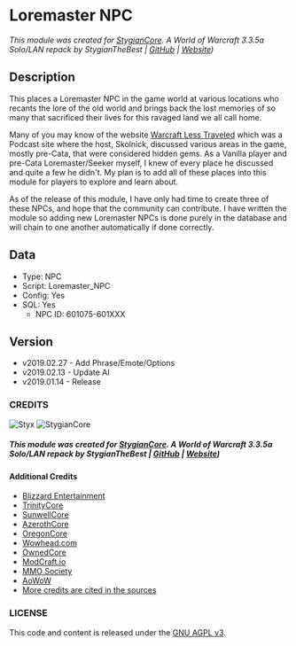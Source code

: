 # Loremaster NPC

_This module was created for [StygianCore](https://rebrand.ly/stygiancoreproject). A World of Warcraft 3.3.5a Solo/LAN repack by StygianTheBest | [GitHub](https://rebrand.ly/stygiangithub) | [Website](https://rebrand.ly/stygianthebest))_

## Description

This places a Loremaster NPC in the game world at various locations who recants the lore of the old
world and brings back the lost memories of so many that sacrificed their lives for this ravaged land
we all call home.

Many of you may know of the website [Warcraft Less Traveled](http://warcraftlesstraveled.com) which was
a Podcast site where the host, Skolnick, discussed various areas in the game, mostly pre-Cata, that
were considered hidden gems. As a Vanilla player and pre-Cata Loremaster/Seeker myself, I knew of
every place he discussed and quite a few he didn't. My plan is to add all of these places into this
module for players to explore and learn about.

As of the release of this module, I have only had time to create three of these NPCs, 
and hope that the community can contribute. I have written the module so adding new 
Loremaster NPCs is done purely in the database and will chain to one another 
automatically if done correctly.

## Data

- Type: NPC
- Script: Loremaster_NPC
- Config: Yes
- SQL: Yes
  - NPC ID: 601075-601XXX

## Version

- v2019.02.27 - Add Phrase/Emote/Options
- v2019.02.13 - Update AI
- v2019.01.14 - Release


### CREDITS

![Styx](https://stygianthebest.github.io/assets/img/avatar/avatar-128.jpg "Styx")
![StygianCore](https://stygianthebest.github.io/assets/img/projects/stygiancore/StygianCore.png "StygianCore")

##### This module was created for [StygianCore](https://rebrand.ly/stygiancoreproject). A World of Warcraft 3.3.5a Solo/LAN repack by StygianTheBest | [GitHub](https://rebrand.ly/stygiangithub) | [Website](https://rebrand.ly/stygianthebest))

#### Additional Credits

- [Blizzard Entertainment](http://blizzard.com)
- [TrinityCore](https://github.com/TrinityCore/TrinityCore/blob/3.3.5/THANKS)
- [SunwellCore](http://www.azerothcore.org/pages/sunwell.pl/)
- [AzerothCore](https://github.com/AzerothCore/azerothcore-wotlk/graphs/contributors)
- [OregonCore](https://wiki.oregon-core.net/)
- [Wowhead.com](http://wowhead.com)
- [OwnedCore](http://ownedcore.com/)
- [ModCraft.io](http://modcraft.io/)
- [MMO Society](https://www.mmo-society.com/)
- [AoWoW](https://wotlk.evowow.com/)
- [More credits are cited in the sources](https://github.com/StygianTheBest)

### LICENSE

This code and content is released under the [GNU AGPL v3](https://github.com/azerothcore/azerothcore-wotlk/blob/master/LICENSE-AGPL3).
